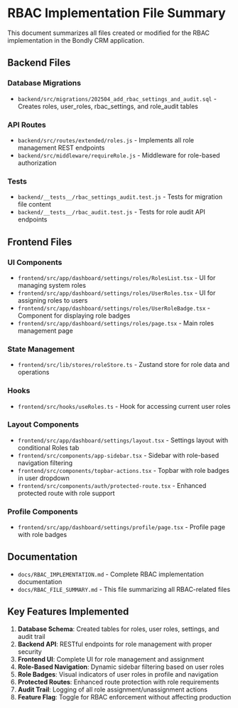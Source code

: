 # RBAC Implementation File Summary

This document summarizes all files created or modified for the RBAC implementation in the Bondly CRM application.

## Backend Files

### Database Migrations
- `backend/src/migrations/202504_add_rbac_settings_and_audit.sql` - Creates roles, user_roles, rbac_settings, and role_audit tables

### API Routes
- `backend/src/routes/extended/roles.js` - Implements all role management REST endpoints
- `backend/src/middleware/requireRole.js` - Middleware for role-based authorization

### Tests
- `backend/__tests__/rbac_settings_audit.test.js` - Tests for migration file content
- `backend/__tests__/rbac_audit.test.js` - Tests for role audit API endpoints

## Frontend Files

### UI Components
- `frontend/src/app/dashboard/settings/roles/RolesList.tsx` - UI for managing system roles
- `frontend/src/app/dashboard/settings/roles/UserRoles.tsx` - UI for assigning roles to users
- `frontend/src/app/dashboard/settings/roles/UserRoleBadge.tsx` - Component for displaying role badges
- `frontend/src/app/dashboard/settings/roles/page.tsx` - Main roles management page

### State Management
- `frontend/src/lib/stores/roleStore.ts` - Zustand store for role data and operations

### Hooks
- `frontend/src/hooks/useRoles.ts` - Hook for accessing current user roles

### Layout Components
- `frontend/src/app/dashboard/settings/layout.tsx` - Settings layout with conditional Roles tab
- `frontend/src/components/app-sidebar.tsx` - Sidebar with role-based navigation filtering
- `frontend/src/components/topbar-actions.tsx` - Topbar with role badges in user dropdown
- `frontend/src/components/auth/protected-route.tsx` - Enhanced protected route with role support

### Profile Components
- `frontend/src/app/dashboard/settings/profile/page.tsx` - Profile page with role badges

## Documentation
- `docs/RBAC_IMPLEMENTATION.md` - Complete RBAC implementation documentation
- `docs/RBAC_FILE_SUMMARY.md` - This file summarizing all RBAC-related files

## Key Features Implemented

1. **Database Schema**: Created tables for roles, user roles, settings, and audit trail
2. **Backend API**: RESTful endpoints for role management with proper security
3. **Frontend UI**: Complete UI for role management and assignment
4. **Role-Based Navigation**: Dynamic sidebar filtering based on user roles
5. **Role Badges**: Visual indicators of user roles in profile and navigation
6. **Protected Routes**: Enhanced route protection with role requirements
7. **Audit Trail**: Logging of all role assignment/unassignment actions
8. **Feature Flag**: Toggle for RBAC enforcement without affecting production